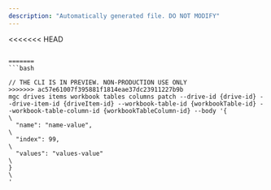 ```yaml
---
description: "Automatically generated file. DO NOT MODIFY"
---
```


<<<<<<< HEAD
```cli

=======
```bash

// THE CLI IS IN PREVIEW. NON-PRODUCTION USE ONLY
>>>>>>> ac57e61007f395881f1814eae37dc23911227b9b
mgc drives items workbook tables columns patch --drive-id {drive-id} --drive-item-id {driveItem-id} --workbook-table-id {workbookTable-id} --workbook-table-column-id {workbookTableColumn-id} --body '{\
  "name": "name-value",\
  "index": 99,\
  "values": "values-value"\
}\
'

```